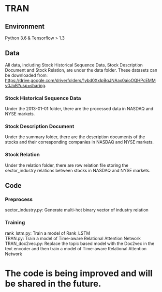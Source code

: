 # TRAN

## Environment

Python 3.6 & Tensorflow > 1.3

## Data

All data, including Stock Historical Sequence Data, Stock Description Document and Stock Relation, are under the data folder. These datasets can be downloaded from: https://drive.google.com/drive/folders/1ybd0XxIpBqJNAax0aioOQHPcEMMv0JoB?usp=sharing.

### Stock Historical Sequence Data

Under the 2013-01-01 folder, there are the processed data in NASDAQ and NYSE markets.

### Stock Description Document

Under the summary folder, there are the description documents of the stocks and their corresponding companies in NASDAQ and NYSE markets.

### Stock Relation

Under the relation folder, there are row relation file storing the sector_industry relations between stocks in NASDAQ and NYSE markets.


## Code

### Preprocess

sector_industry.py: Generate multi-hot binary vector of industry relation  

### Training
rank_lstm.py: Train a model of Rank_LSTM  
TRAN.py: Train a model of Time-aware Relational Attention Network  
TRAN_doc2vec.py: Replace the topic based model with the Doc2vec in the text encoder and then train a model of Time-aware Relational Attention Network  

# The code is being improved and will be shared in the future.
